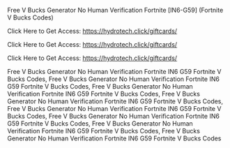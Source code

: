 Free V Bucks Generator No Human Verification Fortnite [IN6-G59] (Fortnite V Bucks Codes)

Click Here to Get Access: https://hydrotech.click/giftcards/

Click Here to Get Access: https://hydrotech.click/giftcards/

Click Here to Get Access: https://hydrotech.click/giftcards/

Free V Bucks Generator No Human Verification Fortnite IN6 G59 Fortnite V Bucks Codes, Free V Bucks Generator No Human Verification Fortnite IN6 G59 Fortnite V Bucks Codes, Free V Bucks Generator No Human Verification Fortnite IN6 G59 Fortnite V Bucks Codes, Free V Bucks Generator No Human Verification Fortnite IN6 G59 Fortnite V Bucks Codes, Free V Bucks Generator No Human Verification Fortnite IN6 G59 Fortnite V Bucks Codes, Free V Bucks Generator No Human Verification Fortnite IN6 G59 Fortnite V Bucks Codes, Free V Bucks Generator No Human Verification Fortnite IN6 G59 Fortnite V Bucks Codes, Free V Bucks Generator No Human Verification Fortnite IN6 G59 Fortnite V Bucks Codes

